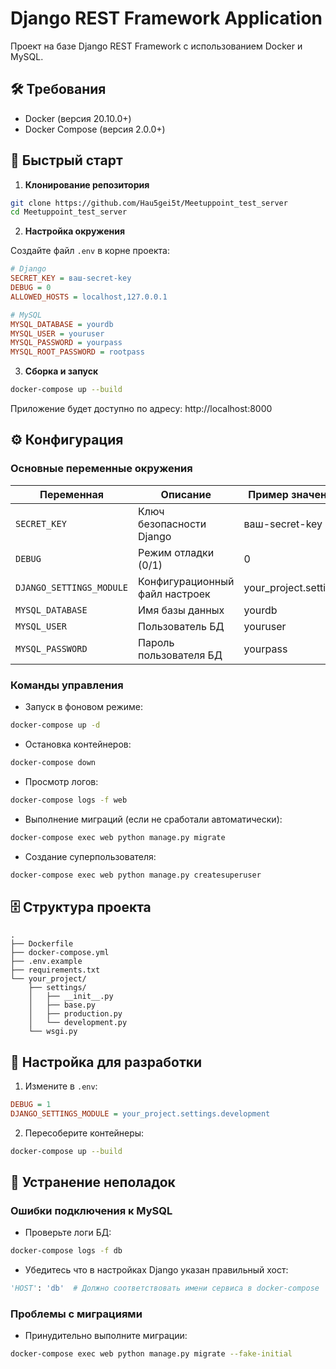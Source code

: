 # Django REST Framework Application

Проект на базе Django REST Framework с использованием Docker и MySQL.

## 🛠 Требования

- Docker (версия 20.10.0+)
- Docker Compose (версия 2.0.0+)

## 🚀 Быстрый старт

1. **Клонирование репозитория**

```bash
git clone https://github.com/Hau5gei5t/Meetuppoint_test_server
cd Meetuppoint_test_server
```

2. **Настройка окружения**

Создайте файл `.env` в корне проекта:

```ini
# Django
SECRET_KEY = ваш-secret-key
DEBUG = 0
ALLOWED_HOSTS = localhost,127.0.0.1

# MySQL
MYSQL_DATABASE = yourdb
MYSQL_USER = youruser
MYSQL_PASSWORD = yourpass
MYSQL_ROOT_PASSWORD = rootpass
```

3. **Сборка и запуск**

```bash
docker-compose up --build
```

Приложение будет доступно по адресу: http://localhost:8000

## ⚙ Конфигурация

### Основные переменные окружения

| Переменная               | Описание                       | Пример значения       |
|--------------------------|--------------------------------|-----------------------|
| `SECRET_KEY`             | Ключ безопасности Django       | ваш-secret-key        |
| `DEBUG`                  | Режим отладки (0/1)            | 0                     |
| `DJANGO_SETTINGS_MODULE` | Конфигурационный файл настроек | your_project.settings |
| `MYSQL_DATABASE`         | Имя базы данных                | yourdb                |
| `MYSQL_USER`             | Пользователь БД                | youruser              |
| `MYSQL_PASSWORD`         | Пароль пользователя БД         | yourpass              |

### Команды управления

- Запуск в фоновом режиме:

```bash
docker-compose up -d
```

- Остановка контейнеров:

```bash
docker-compose down
```

- Просмотр логов:

```bash
docker-compose logs -f web
```

- Выполнение миграций (если не сработали автоматически):

```bash
docker-compose exec web python manage.py migrate
```

- Создание суперпользователя:

```bash
docker-compose exec web python manage.py createsuperuser
```

## 🗄 Структура проекта

```
.
├── Dockerfile
├── docker-compose.yml
├── .env.example
├── requirements.txt
└── your_project/
    ├── settings/
    │   ├── __init__.py
    │   ├── base.py
    │   ├── production.py
    │   └── development.py
    └── wsgi.py
```

## 🔧 Настройка для разработки

1. Измените в `.env`:

```ini
DEBUG = 1
DJANGO_SETTINGS_MODULE = your_project.settings.development
```

2. Пересоберите контейнеры:

```bash
docker-compose up --build
```

## 🚨 Устранение неполадок

### Ошибки подключения к MySQL

- Проверьте логи БД:

```bash
docker-compose logs -f db
```

- Убедитесь что в настройках Django указан правильный хост:

```python
'HOST': 'db'  # Должно соответствовать имени сервиса в docker-compose
```

### Проблемы с миграциями

- Принудительно выполните миграции:

```bash
docker-compose exec web python manage.py migrate --fake-initial
```

